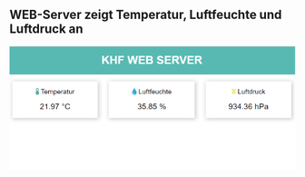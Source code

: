 ## WEB-Server zeigt Temperatur, Luftfeuchte und Luftdruck an

![image](https://github.com/frankyhub/png/blob/master/SSE-WS.png)
